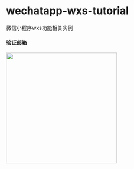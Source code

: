 # wechatapp-wxs-tutorial
微信小程序wxs功能相关实例

#### 验证邮箱
<img src="http://upload-images.jianshu.io/upload_images/2158535-50d10f5e7907827c.gif?imageMogr2/auto-orient/strip" width="300" />
